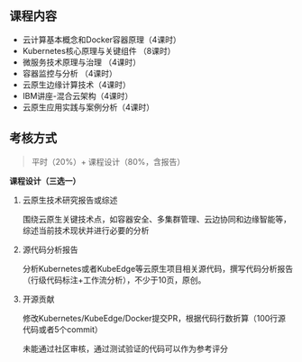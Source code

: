 ## 课程内容

- 云计算基本概念和Docker容器原理（4课时）
- Kubernetes核心原理与关键组件 （8课时）
- 微服务技术原理与治理 （4课时）
- 容器监控与分析 （4课时）
- 云原生边缘计算技术（4课时）
- IBM讲座-混合云架构（4课时）
- 云原生应用实践与案例分析（4课时）

## **考核方式**

> 平时（20%）+ 课程设计（80%，含报告）

**课程设计（三选一）**

1. 云原生技术研究报告或综述

   围绕云原生关键技术点，如容器安全、多集群管理、云边协同和边缘智能等，综述当前技术现状并进行必要的分析

2. 源代码分析报告

   分析Kubernetes或者KubeEdge等云原生项目相关源代码，撰写代码分析报告（行级代码标注+工作流分析），不少于10页，原创。

3. 开源贡献

   修改Kubernetes/KubeEdge/Docker提交PR，根据代码行数折算（100行源代码或者5个commit）

   未能通过社区审核，通过测试验证的代码可以作为参考评分


